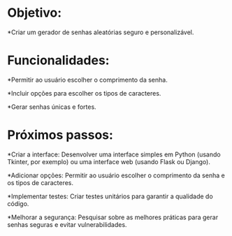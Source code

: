 # Objetivo: 
*Criar um gerador de senhas aleatórias seguro e personalizável.

# Funcionalidades:
*Permitir ao usuário escolher o comprimento da senha.

*Incluir opções para escolher os tipos de caracteres.

*Gerar senhas únicas e fortes.

# Próximos passos:
*Criar a interface: Desenvolver uma interface simples em Python (usando Tkinter, por exemplo) ou uma interface web (usando Flask ou Django).

*Adicionar opções: Permitir ao usuário escolher o comprimento da senha e os tipos de caracteres.

*Implementar testes: Criar testes unitários para garantir a qualidade do código.

*Melhorar a segurança: Pesquisar sobre as melhores práticas para gerar senhas seguras e evitar vulnerabilidades.
